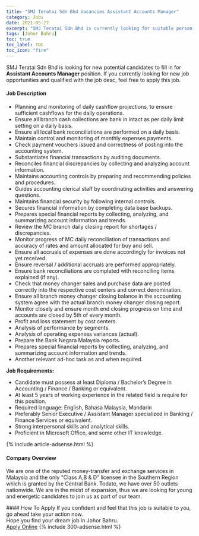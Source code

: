 ```yaml
---
title: "SMJ Teratai Sdn Bhd Vacancies Assistant Accounts Manager" 
category: Jobs 
date: 2021-05-27 
excerpt: "SMJ Teratai Sdn Bhd is currently looking for suitable person to fill in the Assistant Accounts Manager which based in Johor Bahru" 
tags: [Johor Bahru] 
toc: true 
toc_label: TOC 
toc_icon: "fire" 
--- 
```


<p>SMJ Teratai Sdn Bhd is looking for new potential candidates to fill in for <b>Assistant Accounts Manager</b> position. If you currently looking for new job opportunities and qualified with the job desc, feel free to apply this job.
</p><div><div><h4>Job Description</h4></div><div><div><span><div><ul><li>Planning and monitoring of daily cashflow projections, to ensure sufficient cashflows for the daily operations.&#160;</li><li>Ensure all branch cash collections are bank in intact as per daily limit setting on a daily basis.&#160;</li><li>Ensure all local bank reconciliations are performed on a daily basis.&#160;</li><li>Maintain control and monitoring of monthly expenses payments.&#160;</li><li>Check payment vouchers issued and correctness of posting into the accounting system.&#160;</li><li>Substantiates financial transactions by auditing documents.&#160;</li><li>Reconciles financial discrepancies by collecting and analyzing account information.&#160;</li><li>Maintains accounting controls by preparing and recommending policies and procedures.&#160;</li><li>Guides accounting clerical staff by coordinating activities and answering questions.&#160;</li><li>Maintains financial security by following internal controls.&#160;</li><li>Secures financial information by completing data base backups.&#160;</li><li>Prepares special financial reports by collecting, analyzing, and summarizing account information and trends.&#160;</li><li>Review the MC branch daily closing report for shortages / discrepancies.&#160;</li><li>Monitor progress of MC daily reconciliation of transactions and accuracy of rates and amount allocated for buy and sell.&#160;</li><li>Ensure all accruals of expenses are done accordingly for invoices not yet received.&#160;</li><li>Ensure reversal / additional accruals are performed appropriately.&#160;</li><li>Ensure bank reconciliations are completed with reconciling items explained (if any).&#160;</li><li>Check that money changer sales and purchase data are posted correctly into the respective cost centers and correct denomination.&#160;</li><li>Ensure all branch money changer closing balance in the accounting system agree with the actual branch money changer closing report.&#160;</li><li>Monitor closely and ensure month end closing progress on time and accounts are closed by 5th of every month.&#160;</li><li>Profit and loss statement by cost centers.&#160;</li><li>Analysis of performance by segments.&#160;</li><li>Analysis of operating expenses variances (actual).&#160;</li><li>Prepare the Bank Negara Malaysia reports.&#160;</li><li>Prepares special financial reports by collecting, analyzing, and summarizing account information and trends.&#160;</li><li>Another&#160;relevant ad-hoc task as and when required.&#160;</li></ul><p><strong>Job Requirements:</strong></p><ul><li><span>Candidate must possess at least Diploma / Bachelor&#8217;s Degree in Accounting / Finance / Banking or equivalent.</span></li><li><span>At least 5 years of working experience in the related field is require for this position.</span></li><li><span>Required language: English, Bahasa Malaysia, Mandarin</span></li><li><span>Preferably Senior Executive / Assistant Manager specialized in Banking / Finance Services or equivalent.</span></li><li><span>Strong interpersonal skills and analytical skills.</span></li><li><span>Proficient in Microsoft Office, and some other IT knowledge.</span></li></ul></div></span></div></div></div> 
{% include article-adsense.html %} 
<div><div><h4>Company Overview</h4></div><div><div><span><div><p>We are one of the reputed money-transfer and exchange services in Malaysia and the only "Class A,B &amp; D" licensee in the Southern Region which is granted by the Central Bank.&#160;Todate, we have over 50 outlets nationwide.&#160;We are in the midst of expansion, thus we are looking for young and energetic candidates to join us as part of our team.</p></div></span></div></div></div> 
#### How To Apply 
If you confident and feel that this job is suitable to you, go ahead take your action now. <br/> 
Hope you find your dream job in Johor Bahru. <br/> 
<a href="https://www.jobstreet.com.my/en/job/assistant-accounts-manager-4576225?jobId=jobstreet-my-job-4576225&" class="btn btn--info" target="_blank" rel="nofollow noopenner">Apply Online</a> 
{% include 300-adsense.html %} 